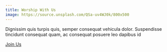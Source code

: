 ```yaml
---
title: Worship With Us
image: https://source.unsplash.com/QSa-uv4WJ0k/800x500
---
```


Dignissim quis turpis quis, semper consequat vehicula dolor. Suspendisse tincidunt consequat quam, ac consequat posuere leo dapibus id

<a class="uk-button uk-button-default" href="/contact/">Join Us</a>
